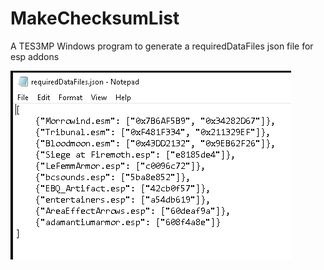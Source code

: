 # MakeChecksumList
A TES3MP Windows program to generate a requiredDataFiles json file for esp addons

![alt text](https://github.com//Xatmo980/MakeChecksumList/blob/main/Example.jpg?raw=true)<br>
